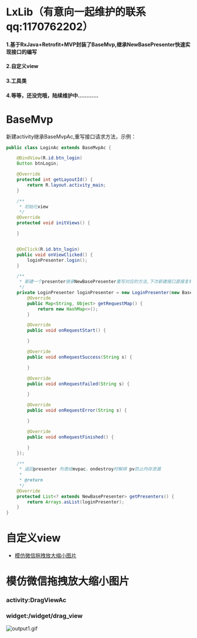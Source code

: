 # LxLib（有意向一起维护的联系qq:1170762202）
#### 1.基于RxJava+Retrofit+MVP封装了BaseMvp,继承NewBasePresenter快速实现接口的编写

#### 2.自定义view

#### 3.工具类

#### 4.等等，还没完哦，陆续维护中............

# BaseMvp

新建activity继承BaseMvpAc,重写接口请求方法，示例：

```JAVA
public class LoginAc extends BaseMvpAc {

    @BindView(R.id.btn_login)
    Button btnLogin;

    @Override
    protected int getLayoutId() {
        return R.layout.activity_main;
    }

    /**
     * 初始化view
     */
    @Override
    protected void initViews() {

    }


    @OnClick(R.id.btn_login)
    public void onViewClicked() {
        loginPresenter.login();
    }

    /**
     * 新建一个presenter继承NewBasePresenter重写对应的方法,下次新建接口直接复制，改个url地址就ok
     */
    private LoginPresenter loginPresenter = new LoginPresenter(new BaseContact.IViewData() {
        @Override
        public Map<String, Object> getRequestMap() {
            return new HashMap<>();
        }

        @Override
        public void onRequestStart() {

        }

        @Override
        public void onRequestSuccess(String s) {

        }

        @Override
        public void onRequestFailed(String s) {

        }

        @Override
        public void onRequestError(String s) {

        }

        @Override
        public void onRequestFinished() {

        }
    });

    /**
     * 返回presenter 列表给mvpac，ondestroy时解绑 pv防止内存泄漏
     *
     * @return
     */
    @Override
    protected List<? extends NewBasePresenter> getPresenters() {
        return Arrays.asList(loginPresenter);
    }
}
```
      

# 自定义view

* [模仿微信拖拽放大缩小图片](#模仿微信拖拽放大缩小图片)

# 模仿微信拖拽放大缩小图片
### activity:DragViewAc
### widget:/widget/drag_view

![output1.gif](https://upload-images.jianshu.io/upload_images/4906229-d2d7c1290207cd11.gif?imageMogr2/auto-orient/strip)









